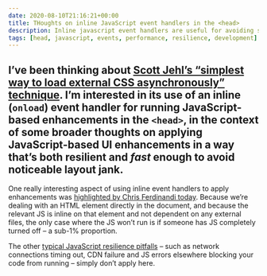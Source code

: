 ```yaml
---
date: 2020-08-10T21:16:21+00:00
title: THoughts on inline JavaScript event handlers in the <head>
description: Inline javascript event handlers are useful for avoiding some typical JavaScript resilience pitfalls 
tags: [head, javascript, events, performance, resilience, development]
---
```

I’ve been thinking about [Scott Jehl’s “simplest way to load external CSS asynchronously” technique](https://fuzzylogic.me/posts/2020-08-08-simplest-way-to-load-css-async/). I’m interested in its use of an inline (`onload`) event handler for running JavaScript-based enhancements in the `<head>`, in the context of some broader thoughts on applying JavaScript-based UI enhancements in a way that’s both resilient and _fast_ enough to avoid noticeable layout jank.
---
One really interesting aspect of using inline event handlers to apply enhancements was [highlighted by Chris Ferdinandi today](https://gomakethings.com/progressive-enhancement-graceful-degradation-and-asynchronously-loading-css/). Because we’re dealing with an HTML element directly in the document, and because the relevant JS is inline on that element and not dependent on any external files, the only case where the JS won’t run is if someone has JS completely turned off – a sub-1% proportion.

The other [typical JavaScript resilience pitfalls](https://kryogenix.org/code/browser/everyonehasjs.html) – such as network connections timing out, CDN failure and JS errors elsewhere blocking your code from running – simply don’t apply here.
